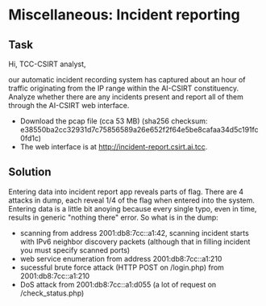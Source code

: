 Miscellaneous: Incident reporting
======================================

## Task
Hi, TCC-CSIRT analyst,

our automatic incident recording system has captured about an hour of traffic originating from the IP range within the AI-CSIRT constituency. Analyze whether there are any incidents present and report all of them through the AI-CSIRT web interface.

- Download the pcap file (cca 53 MB) (sha256 checksum: e38550ba2cc32931d7c75856589a26e652f2f64e5be8cafaa34d5c191fc0fd1c)
- The web interface is at http://incident-report.csirt.ai.tcc.

## Solution

Entering data into incident report app reveals parts of flag. There are 4 attacks in dump, each reveal 1/4 of the flag when entered into the system. Entering data is a little bit anoying because every single typo, even in time, results in generic "nothing there" error. So what is in the dump:

- scanning from address 2001:db8:7cc::a1:42, scanning incident starts with IPv6 neighbor discovery packets (although that in filling incident you must specify scanned ports)
- web service enumeration from address 2001:db8:7cc::a1:210
- sucessful brute force attack (HTTP POST on /login.php) from 2001:db8:7cc::a1:210
- DoS attack from 2001:db8:7cc::a1:d055 (a lot of request on /check_status.php)